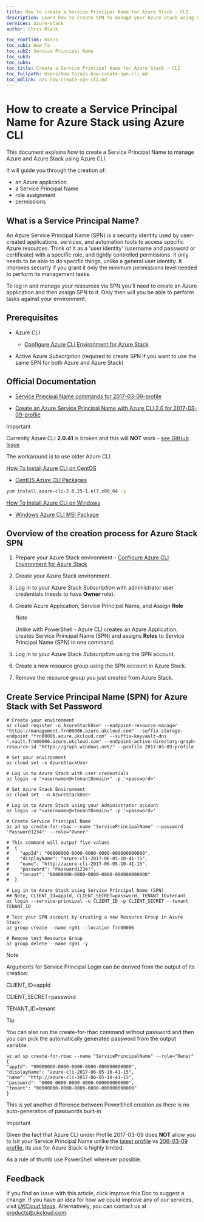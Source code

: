 ```yaml
---
title: How to create a Service Principal Name for Azure Stack - CLI
description: Learn how to create SPN to manage your Azure Stack using Azure CLI
services: azure-stack
author: Chris Black

toc_rootlink: Users
toc_sub1: How To
toc_sub2: Service Principal Name
toc_sub3:
toc_sub4:
toc_title: Create a Service Principal Name for Azure Stack - CLI
toc_fullpath: Users/How To/azs-how-create-spn-cli.md
toc_mdlink: azs-how-create-spn-cli.md
---
```


# How to create a Service Principal Name for Azure Stack using Azure CLI

This document explains how to create a Service Principal Name to manage Azure and Azure Stack using Azure CLI.

It will guide you through the creation of:

- an Azure application
- a Service Principal Name
- role assignment
- permissions

## What is a Service Principal Name?

An Azure Service Principal Name (SPN) is a security identity used by user-created applications, services, and automation tools to access specific Azure resources. Think of it as a 'user identity' (username and password or certificate) with a specific role, and tightly controlled permissions. It only needs to be able to do specific things, unlike a general user identity. It improves security if you grant it only the minimum permissions level needed to perform its management tasks.

To log in and manage your resources via SPN you'll need to create an Azure application and then assign SPN to it. Only then will you be able to perform tasks against your environment.

## Prerequisites

- Azure CLI

    - [Configure Azure CLI Environment for Azure Stack](azs-how-configure-cli.md)

- Active Azure *Subscription* (required to create SPN if you want to use the same SPN for both Azure and Azure Stack)

## Official Documentation

- [Service Principal Name commands for 2017-03-09-profile](https://docs.microsoft.com/en-us/cli/azure/ad/sp?view=azure-cli-2017-03-09-profile)

- [Create an Azure Service Principal Name with Azure CLI 2.0 for 2017-03-09-profile](https://docs.microsoft.com/en-us/cli/azure/create-an-azure-service-principal-azure-cli?view=azure-cli-2017-03-09-profile)

> [!IMPORTANT]
> Currently Azure CLI **2.0.41** is broken and this will **NOT** work - [see GitHub Issue](https://github.com/Azure/azure-cli/issues/6433)
>
> The workaround is to use older Azure CLI
>
> [How To Install Azure CLI on CentOS](https://docs.microsoft.com/en-us/cli/azure/install-azure-cli-yum?view=azure-cli-latest)
>
> - [CentOS Azure CLI Packages](https://packages.microsoft.com/yumrepos/azure-cli/)
> 
> ```bash
> yum install azure-cli-2.0.25-1.el7.x86_64 -y
> ```
>
> [How To Install Azure CLI on Windows](https://docs.microsoft.com/en-us/cli/azure/install-azure-cli-windows?view=azure-cli-latest)
>
> - [Windows Azure CLI MSI Package](https://azurecliprod.azureedge.net/msi/azure-cli-2.0.25.msi)
>

## Overview of the creation process for Azure Stack SPN

1. Prepare your Azure Stack environment - [Configure Azure CLI Environment for Azure Stack](azs-how-configure-cli.md)

2. Create your Azure Stack environment.

3. Log in to your Azure Stack *Subscription* with administrator user credentials (needs to have **Owner** role).

4. Create Azure Application, Service Principal Name, and Assign **Role**

    > [!NOTE]
    > Unlike with PowerShell - Azure CLI creates an Azure Application, creates Service Principal Name (SPN) and assigns **Roles** to Service Principal Name (SPN) in one command.

5. Log in to your Azure Stack *Subscription* using the SPN account.

6. Create a new resource group using the SPN account in Azure Stack.

7. Remove the resource group you just created from Azure Stack.

## Create Service Principal Name (SPN) for Azure Stack with **Set Password**

```azurecli-interactive
# Create your environment
az cloud register -n AzureStackUser --endpoint-resource-manager "https://management.frn00006.azure.ukcloud.com" --suffix-storage-endpoint "frn00006.azure.ukcloud.com" --suffix-keyvault-dns ".vault.frn00006.azure.ukcloud.com" --endpoint-active-directory-graph-resource-id "https://graph.windows.net/" --profile 2017-03-09-profile

# Set your environment
az cloud set -n AzureStackUser

# Log in to Azure Stack with user credentials
az login -u "<username>@<tenantDomain>" -p '<password>'

# Set Azure Stack Environment
az cloud set --n AzureStackUser

# Log in to Azure Stack using your Administrator account
az login -u "<username>@<tenantDomain>" -p '<password>'

# Create Service Principal Name
az ad sp create-for-rbac --name "ServicePrincipalName" --password 'Password1234!' --role="Owner"

# This command will output five values
#  {
#    "appId": "00000000-0000-0000-0000-000000000000",
#    "displayName": "azure-cli-2017-06-05-10-41-15",
#    "name": "http://azure-cli-2017-06-05-10-41-15",
#    "password": "Password1234!",
#    "tenant": "00000000-0000-0000-0000-000000000000"
#  }

# Log in to Azure Stack using Service Principal Name (SPN)
## Note, CLIENT_ID=appId, CLIENT_SECRET=password, TENANT_ID=tenant
az login --service-principal -u CLIENT_ID -p CLIENT_SECRET --tenant TENANT_ID

# Test your SPN account by creating a new Resource Group in Azure Stack
az group create --name rg01 --location frn00006

# Remove test Resource Group
az group delete --name rg01 -y
```

> [!NOTE]
> Arguments for Service Principal Login can be derived from the output of its creation:
>
> CLIENT_ID=appId
>
> CLIENT_SECRET=password
>
> TENANT_ID=tenant

> [!TIP]
> You can also run the create-for-rbac command without password and then you can pick the automatically generated password from the output variable:
> ```azurecli-interactive
> az ad sp create-for-rbac --name "ServicePrincipalName" --role="Owner"
> {
> "appId": "00000000-0000-0000-0000-000000000000",
> "displayName": "azure-cli-2017-06-05-10-41-15",
> "name": "http://azure-cli-2017-06-05-10-41-15",
> "password": "0000-0000-0000-0000-000000000000",
> "tenant": "00000000-0000-0000-0000-000000000000"
> }
> ```
>
> This is yet another difference between PowerShell creation as there is no auto-generation of passwords built-in

> [!IMPORTANT]
> Given the fact that Azure CLI under Profile 2017-03-09 does **NOT** allow you to lsit your Service Principal Name unlike the [latest profile](https://docs.microsoft.com/en-us/cli/azure/ad/sp?view=azure-cli-latest#az-ad-sp-list) vs [206-03-09 profile](https://docs.microsoft.com/en-us/cli/azure/ad/sp?view=azure-cli-2017-03-09-profile#az-ad-sp-list), its use for Azure Stack is highly limited.
>
> As a rule of thumb use PowerShell wherever possible.

## Feedback

If you find an issue with this article, click Improve this Doc to suggest a change. If you have an idea for how we could improve any of our services, visit [*UKCloud Ideas*](https://ideas.ukcloud.com). Alternatively, you can contact us at <products@ukcloud.com>.